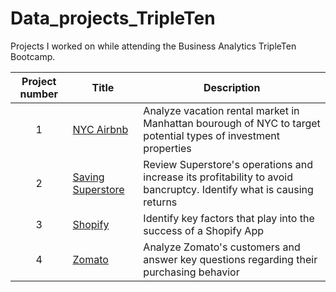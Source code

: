 # Data_projects_TripleTen
Projects I worked on while attending the Business Analytics TripleTen Bootcamp.


| Project number | Title | Description |
| :-----------: | ----------- |----------- |
| 1 | <a href="https://docs.google.com/spreadsheets/d/1cqgall7IE2F9HFnH1uNI43KVvJ7FIwmrASOx7ULPLCI/edit#gid=539723766)">NYC Airbnb </a> | Analyze vacation rental market in Manhattan bourough of NYC to target potential types of investment properties |
| 2 | <a href="https://public.tableau.com/views/Sprint4Project-AK/SavingSuperstore2?:language=en-US&publish=yes&:sid=&:display_count=n&:origin=viz_share_link">Saving Superstore </a> | Review Superstore's operations and increase its profitability to avoid bancruptcy. Identify what is causing returns |
| 3 | <a href="https://public.tableau.com/app/profile/anto.kim/viz/Sprint5Project-AK/Story1">Shopify </a>| Identify key factors that play into the success of a Shopify App |
| 4 | <a href="https://public.tableau.com/app/profile/anto.kim/viz/BIAnalyticsFinal-AK/Slide1">Zomato </a>| Analyze Zomato's customers and answer key questions regarding their purchasing behavior |
